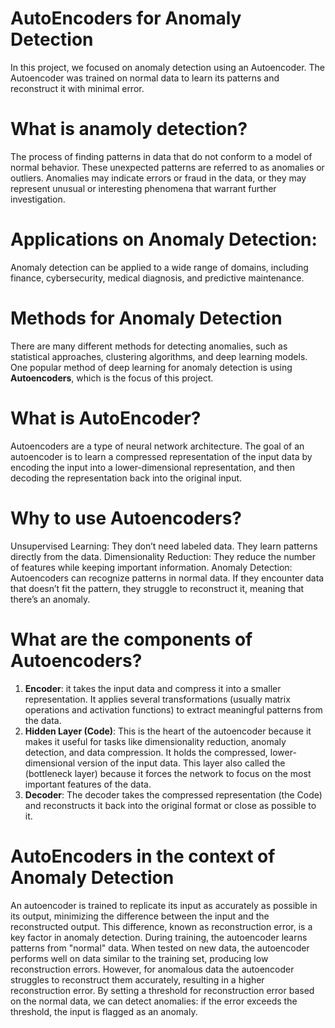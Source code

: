 # AutoEncoders for Anomaly Detection
In this project, we focused on anomaly detection using an Autoencoder. The Autoencoder was trained on normal data to learn its patterns and reconstruct it with minimal error.

# What is anamoly detection?
The process of finding patterns in data that do not conform to a model of normal behavior.  These unexpected patterns are referred to as anomalies or outliers. Anomalies may indicate errors or fraud in the data, or they may represent unusual or interesting phenomena that warrant further investigation.

# Applications on Anomaly Detection:
Anomaly detection can be applied to a wide range of domains, including finance, cybersecurity, medical diagnosis, and predictive maintenance. 

# Methods for Anomaly Detection
There are many different methods for detecting anomalies, such as statistical approaches, clustering algorithms, and deep learning models. One popular method of deep learning for anomaly detection is using **Autoencoders**, which is the focus of this project.

# What is AutoEncoder? 
Autoencoders are a type of neural network architecture. The goal of an autoencoder is to learn a compressed representation of the input data by encoding the input into a lower-dimensional representation, and then decoding the representation back into the original input.

# Why to use Autoencoders?
Unsupervised Learning: They don’t need labeled data. They learn patterns directly from the data.
Dimensionality Reduction: They reduce the number of features while keeping important information.
Anomaly Detection: Autoencoders can recognize patterns in normal data. If they encounter data that doesn’t fit the pattern, they struggle to reconstruct it, meaning that there’s an anomaly.

# What are the components of Autoencoders?
1. **Encoder**: it takes the input data and compress it into a smaller representation. It applies several transformations (usually matrix operations and activation functions) to extract meaningful patterns from the data.
2. **Hidden Layer (Code)**: This is the heart of the autoencoder because it makes it useful for tasks like dimensionality reduction, anomaly detection, and data compression. It holds the compressed, lower-dimensional version of the input data. This layer also called the (bottleneck layer) because it forces the network to focus on the most important features of the data.  
3. **Decoder**: The decoder takes the compressed representation (the Code) and reconstructs it back into the original format or close as possible to it.  

# AutoEncoders in the context of Anomaly Detection
An autoencoder is trained to replicate its input as accurately as possible in its output, minimizing the difference between the input and the reconstructed output. This difference, known as reconstruction error, is a key factor in anomaly detection. During training, the autoencoder learns patterns from "normal" data. When tested on new data, the autoencoder performs well on data similar to the training set, producing low reconstruction errors. However, for anomalous data the autoencoder struggles to reconstruct them accurately, resulting in a higher reconstruction error. By setting a threshold for reconstruction error based on the normal data, we can detect anomalies: if the error exceeds the threshold, the input is flagged as an anomaly. 











